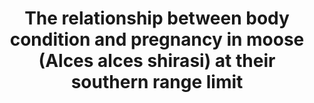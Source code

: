 ---
title: The relationship between body condition and pregnancy in moose (Alces alces shirasi) at their southern range limit
year: In Reivew
authors: Ruprecht, J. S., K. R. Hersey, K. Hafen, K. L. Monteith, N. J. Decesare, M. J. Kauffman, and D. R. MacNulty
journal: Journal of Mammalogy
volume: 
pages: 
doi: 
url: 
pdf: 
---
